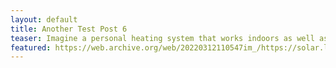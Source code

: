 ```yaml
---
layout: default
title: Another Test Post 6
teaser: Imagine a personal heating system that works indoors as well as outdoors, can be taken anywhere, requires little energy, and is independent of any infrastructure. It exists – and is hundreds of years old.
featured: https://web.archive.org/web/20220312110547im_/https://solar.lowtechmagazine.com/dithers/warmwaterzak.png
---
```

